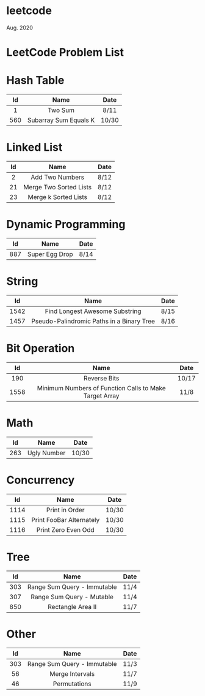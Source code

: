 # leetcode
Aug. 2020 

# LeetCode Problem List

# Hash Table

| Id | Name | Date |
|:---:| :------: | :----: |
| 1 | Two Sum | 8/11 |
| 560 | Subarray Sum Equals K | 10/30 |

# Linked List

| Id | Name | Date |
|:---:| :------: | :----: |
| 2 | Add Two Numbers | 8/12 |
| 21 | Merge Two Sorted Lists | 8/12 |
| 23 | Merge k Sorted Lists | 8/12 |

# Dynamic Programming

| Id | Name | Date |
|:---:| :------: | :----: |
| 887 | Super Egg Drop | 8/14 |

# String

| Id | Name | Date |
|:---:| :------: | :----: |
| 1542 | Find Longest Awesome Substring | 8/15 |
| 1457 | Pseudo-Palindromic Paths in a Binary Tree | 8/16 |

# Bit Operation

| Id | Name | Date |
|:---:| :------: | :----: |
| 190 | Reverse Bits | 10/17 |
| 1558 | Minimum Numbers of Function Calls to Make Target Array | 11/8 |

# Math
| Id | Name | Date |
|:---:| :------: | :----: |
| 263 | Ugly Number | 10/30 |

# Concurrency
| Id | Name | Date |
|:---:| :------: | :----: |
| 1114 | Print in Order | 10/30 |
| 1115 | Print FooBar Alternately | 10/30 |
| 1116 | Print Zero Even Odd | 10/30 |

# Tree
| Id | Name | Date |
|:---:| :------: | :----: |
| 303 | Range Sum Query - Immutable | 11/4 |
| 307 | Range Sum Query - Mutable | 11/4 |
| 850 | Rectangle Area II | 11/7 |

# Other
| Id | Name | Date |
|:---:| :------: | :----: |
| 303 | Range Sum Query - Immutable | 11/3 |
| 56 | Merge Intervals | 11/7 |
| 46 | Permutations | 11/9 |